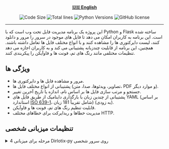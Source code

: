 <div align="center">

[**🇺🇸 English**](../README.md)
</div>

<p align="center">
    <img src="https://img.shields.io/github/languages/code-size/robonamari/Dirlotix-py?style=flat" alt="Code Size">
    <img src="https://tokei.rs/b1/github/robonamari/Dirlotix-py?style=flat" alt="Total lines">
    <img src="https://img.shields.io/badge/python-%5E3.7-blue" alt="Python Versions">
    <img src="https://img.shields.io/github/license/robonamari/Dirlotix-py" alt="GitHub license">
</p>

---

این پروژه یک برنامه مدیریت فایل تحت وب است که با Python و Flask ساخته شده است. این برنامه به کاربران امکان می دهد تا فایل های موجود در سرور را مرور و دانلود کنند، لیست دایرکتوری ها را مشاهده کنند و با انواع مختلف فایل ها تعامل داشته باشند. همچنین، این برنامه از قابلیت چندزبانه پشتیبانی می کند و به کاربران اجازه می دهد تنظیمات مختلفی مانند رنگ های تم، فونت ها و فاوآیکن را پیکربندی کنند.

## ویژگی ها
- مرور و مشاهده فایل ها و دایرکتوری ها.
- پشتیبانی از انواع مختلف فایل ها (تصاویر، ویدئوها، صدا، متن، PDF و موارد دیگر).
- جستجو و مرتب سازی فایل ها بر اساس نام، اندازه یا تاریخ آخرین تغییر.
- پشتیبانی از چندین زبان با بارگذاری داینامیک از طریق فایل های YAML (بر اساس استاندارد [ISO 639-1](https://fa.wikipedia.org/wiki/%D9%81%D9%87%D8%B1%D8%B3%D8%AA_%DA%A9%D8%AF%D9%87%D8%A7%DB%8C_%D8%A7%DB%8C%D8%B2%D9%88_%DB%B1%E2%80%93%DB%B6%DB%B3%DB%B9)، شامل تقریباً 181 زبان) (به زودی).
- قابلیت تنظیم رنگ های تم، فونت ها و فاوآیکن.
- مدیریت خطاها و ریدایرکت برای خطاهای مختلف HTTP.

## تنظیمات میزبانی شخصی
<details>
<summary>4 مرحله برای میزبانی Dirlotix-py روی سرور شخصی</summary>

### 1. کلون کردن مخزن
```bash
git clone https://github.com/robonamari/Dirlotix-py
```

### 2. نصب پایتون و وابستگی ها
پایتون 3.7 یا بالاتر را نصب کنید، سپس وابستگی های مورد نیاز را نصب کنید:
```bash
pip install -r requirements.txt
```

### 3. تنظیم اسکریپت
1. نام **.env.example** را به **.env** تغییر دهید.
2. توضیحات کامل متغیرهای محیطی داخل فایل `.env` نوشته شده اند، آن ها را مطابق نیاز تکمیل کنید.

### 4. اجرای اسکریپت
```bash
python index.py
```

### انجام شد!
اسکریپت شما باید به طور کامل تنظیم شده و آماده اجرا باشد!

</details>
